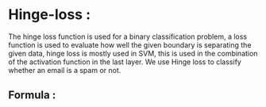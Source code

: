 # Hinge-loss : 

The hinge loss function is used for a binary classification problem, a loss function is used to evaluate how well the given boundary is separating the given data, 
hinge loss is mostly used in SVM, this is used in the combination of the activation function in the last layer. We use Hinge loss to classify whether an email is a spam 
or not.

## Formula :

